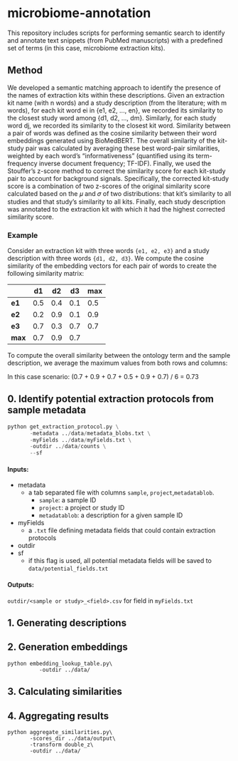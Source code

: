 # microbiome-annotation
This repository includes scripts for performing semantic search to identify and annotate text snippets (from PubMed manuscripts) with a predefined set of terms (in this case, microbiome extraction kits).

## Method
We developed a semantic matching approach to identify the presence of the names of extraction kits within these descriptions. Given an extraction kit name (with n words) and a study description (from the literature; with m words), for each kit word ei in {e1, e2, ..., en}, we recorded its similarity to the closest study word among {d1, d2, ..., dm}. Similarly, for each study word dj, we recorded its similarity to the closest kit word. Similarity between a pair of words was defined as the cosine similarity between their word embeddings generated using BioMedBERT. The overall similarity of the kit-study pair was calculated by averaging these best word-pair similarities, weighted by each word’s “informativeness” (quantified using its term-frequency inverse document frequency; TF-IDF).  Finally, we used the Stouffer’s z-score method to correct the similarity score for each kit-study pair to account for background signals. Specifically, the corrected kit-study score is a combination of two z-scores of the original similarity score calculated based on the 𝜇 and 𝜎 of two distributions: that kit’s similarity to all studies and that study’s similarity to all kits. Finally, each study description was annotated to the extraction kit with which it had the highest corrected similarity score.
### Example
Consider an extraction kit with three words `{e1, e2, e3}` and a study description with three words `{d1, d2, d3}`. We compute the cosine similarity of the embedding vectors for each pair of words to create the following similarity matrix:

|       | **d1** | **d2** | **d3** | **max** |
|-------|--------|--------|--------|---------|
| **e1** | 0.5    | 0.4    | 0.1    | 0.5     |
| **e2** | 0.2    | 0.9    | 0.1    | 0.9     |
| **e3** | 0.7    | 0.3    | 0.7    | 0.7     |
| **max**| 0.7    | 0.9    | 0.7    |         |

To compute the overall similarity between the ontology term and the sample description, we average the maximum values from both rows and columns:

In this case scenario:
(0.7 + 0.9 + 0.7 + 0.5 + 0.9 + 0.7) / 6 = 0.73



## 0. Identify potential extraction protocols from sample metadata

```python
python get_extraction_protocol.py \
       -metadata ../data/metadata_blobs.txt \
       -myFields ../data/myFields.txt \
       -outdir ../data/counts \
       --sf
```

#### Inputs:
- metadata
  - a tab separated file with columns `sample`, `project`,`metadatablob`.
    - `sample`: a sample ID
    - `project`: a project or study ID
    - `metadatablob`: a description for a given sample ID
- myFields
  - a `.txt` file defining metadata fields that could contain extraction protocols
- outdir
- sf
  - if this flag is used, all potential metadata fields will be saved to `data/potential_fields.txt`

#### Outputs:
`outdir/<sample or study>_<field>.csv` for field in `myFields.txt`

## 1. Generating descriptions

## 2. Generation embeddings
```
python embedding_lookup_table.py\
          -outdir ../data/
```

## 3. Calculating similarities

## 4. Aggregating results
```
python aggregate_similarities.py\
       -scores_dir ../data/output\
       -transform double_z\
       -outdir ../data/
```
